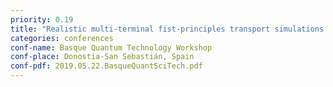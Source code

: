 ```yaml
---
priority: 0.19
title: "Realistic multi-terminal fist-principles transport simulations of two-probe STM measurements on Ge(001) surface: demonstration of quasi-ballistic transport through dangling-bond dimer wires"
categories: conferences
conf-name: Basque Quantum Technology Workshop
conf-place: Donostia-San Sebastián, Spain
conf-pdf: 2019.05.22.BasqueQuantSciTech.pdf
---
```

